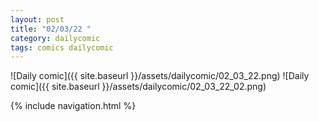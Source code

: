```yaml
---
layout: post
title: "02/03/22 "
category: dailycomic
tags: comics dailycomic
---
```

![Daily comic]({{ site.baseurl }}/assets/dailycomic/02_03_22.png)
![Daily comic]({{ site.baseurl }}/assets/dailycomic/02_03_22_02.png)

{% include navigation.html %}

